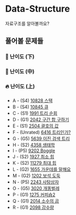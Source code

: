 # Data-Structure
자료구조를 알아볼까요?
## 풀어볼 문제들

### :watermelon: 난이도 (下)


### :evergreen_tree: 난이도 (中)


### :fire: 난이도 (上)



### 

+ A - (S4) [10828 스택](https://www.acmicpc.net/problem/10828)
+ B - (S4) [10845 큐](https://www.acmicpc.net/problem/10845)
+ C - (S1) [1991 트리 순회](https://www.acmicpc.net/problem/1991)
+ D - (G1) [2042 구간 합 구하기](https://www.acmicpc.net/problem/2042)
+ E - (S1) [2504 괄호의 값](https://www.acmicpc.net/problem/2504)
+ F - (Unrated) [6416 트리인가?](https://www.acmicpc.net/problem/6416)
+ G - (G5) [5639 이진 검색 트리](https://www.acmicpc.net/problem/5639)
+ H - (S2) [4358 생태학](https://www.acmicpc.net/problem/4358)
+ I - (P5) [9202 Boggle](https://www.acmicpc.net/problem/9202)
+ J - (S2) [1927 최소 힙](https://www.acmicpc.net/problem/1927)
+ K - (S2) [11279 최대 힙](https://www.acmicpc.net/problem/11279)
+ L - (G2) [1655 가운데를 말해요](https://www.acmicpc.net/problem/1655)
+ M - (G2) [1202 보석 도둑](https://www.acmicpc.net/problem/1202)
+ N - (P5) [2243 사탕상자](https://www.acmicpc.net/problem/2243)
+ O - (G5) [3020 개똥벌레](https://www.acmicpc.net/problem/3020)
+ P - (G1) [1275 커피숍2](https://www.acmicpc.net/problem/1275)
+ Q - (G1) [2014 소수의 곱](https://www.acmicpc.net/problem/2014)
+ R - (G1) [2098 강수량](https://www.acmicpc.net/problem/2098)
